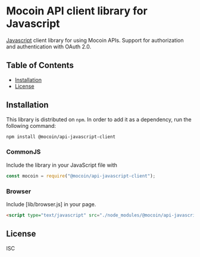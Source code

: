 # Mocoin API client library for Javascript

[Javascript][javascript] client library for using Mocoin APIs. Support for authorization and authentication with OAuth 2.0.

## Table of Contents

* [Installation](#installation)
* [License](#license)

## Installation

This library is distributed on `npm`. In order to add it as a dependency,
run the following command:

``` sh
npm install @mocoin/api-javascript-client
```

### CommonJS

Include the library in your JavaScript file with

``` js
const mocoin = require("@mocoin/api-javascript-client");
```

### Browser

Include [lib/browser.js] in your page.

```html
<script type="text/javascript" src="./node_modules/@mocoin/api-javascript-client/lib/browser.js"></script>
```

## License

ISC

[javascript]: https://developer.mozilla.org/ja/docs/Web/JavaScript
[oauth]: https://tools.ietf.org/html/rfc6749
